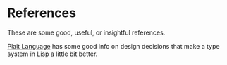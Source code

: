 # References

These are some good, useful, or insightful references.

[Plait Language](https://docs.racket-lang.org/plait/index.html) has
some good info on design decisions that make a type system in Lisp a
little bit better.